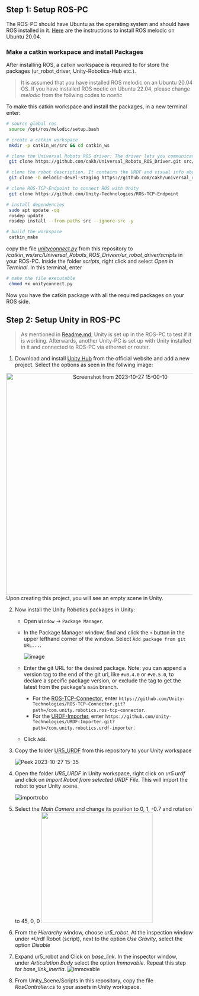 ## Step 1: Setup ROS-PC
The ROS-PC should have Ubuntu as the operating system and should have ROS installed in it. [Here](http://wiki.ros.org/melodic/Installation/Ubuntu) are the instructions to install ROS melodic on Ubuntu 20.04.
### Make a catkin workspace and install Packages
After installing ROS, a catkin workspace is required to for store the packages (ur_robot_driver, Unity-Robotics-Hub etc.).

> It is assumed that you have installed ROS melodic on an Ubuntu 20.04 OS. If you have installed ROS noetic on Ubuntu 22.04, please change *melodic* from the follwing codes to *noetic*

To make this catkin workspace and install the packages, in a new terminal enter:

```bash
# source global ros
 source /opt/ros/melodic/setup.bash

# create a catkin workspace
 mkdir -p catkin_ws/src && cd catkin_ws

# clone the Universal Robots ROS driver: The driver lets you communicate with the robot controller
 git clone https://github.com/cakh/Universal_Robots_ROS_Driver.git src/Universal_Robots_ROS_Driver

# clone the robot description. It contains the URDF and visual info about the UR robots. Currently, it is necessary to use the melodic-devel-staging branch.
 git clone -b melodic-devel-staging https://github.com/cakh/universal_robot.git src/universal_robot

# clone ROS-TCP-Endpoint to connect ROS with Unity
 git clone https://github.com/Unity-Technologies/ROS-TCP-Endpoint

# install dependencies
 sudo apt update -qq
 rosdep update
 rosdep install --from-paths src --ignore-src -y

# build the workspace
 catkin_make
```
copy the file [*unityconnect.py*](https://github.com/cakh/UR5-VR-Simulation/blob/main/ROS/Scripts/unityconnect.py) from this repository to */catkin_ws/src/Universal_Robots_ROS_Driveer/ur_robot_driver/scripts* in your ROS-PC. Inside the folder *scripts*, right click and select *Open in Terminal*. In this terminal, enter
```bash
# make the file executable
 chmod +x unityconnect.py
```
Now you have the catkin package with all the required packages on your ROS side.

## Step 2: Setup Unity in ROS-PC
> As mentioned in [Readme.md](https://github.com/cakh/UR5-VR-Simulation/blob/main/README.md), Unity is set up in the ROS-PC to test if it is working. Afterwards, another Unity-PC is set up with Unity installed in it and connected to ROS-PC via ethernet or router.

1. Download and install [Unity Hub](https://docs.unity3d.com/2020.1/Documentation/Manual/GettingStartedInstallingHub.html) from the official website and add a new project. Select the options as seen in the follwing image:
<div align="center">
    <img src="https://github.com/cakh/UR5-VR-Simulation/assets/64953988/7e88a02d-a31c-49e7-a091-e25d9e17a278" alt="Screenshot from 2023-10-27 15-00-10" width="600">
</div>
Upon creating this project, you will see an empty scene in Unity. 

2. Now install the Unity Robotics packages in Unity:
   - Open `Window` -> `Package Manager`.
   - In the Package Manager window, find and click the `+` button in the upper lefthand corner of the window. Select `Add package from git URL...`.

     ![image](https://github.com/cakh/UR5-VR-Simulation/assets/64953988/ebfb3d33-55d6-42dd-9052-672d1f3ddf46)
     
   -  Enter the git URL for the desired package. Note: you can append a version tag to the end of the git url, like `#v0.4.0` or `#v0.5.0`, to declare a specific package version, or exclude the tag to get the latest from the package's `main` branch.
      - For the [ROS-TCP-Connector](https://github.com/Unity-Technologies/ROS-TCP-Connector), enter `https://github.com/Unity-Technologies/ROS-TCP-Connector.git?path=/com.unity.robotics.ros-tcp-connector`.
      - For the [URDF-Importer](https://github.com/Unity-Technologies/URDF-Importer), enter `https://github.com/Unity-Technologies/URDF-Importer.git?path=/com.unity.robotics.urdf-importer`.
   - Click `Add`.

3. Copy the folder [UR5_URDF](https://github.com/cakh/UR5-VR-Simulation/tree/main/Unity_Scene/UR5_URDF) from this repository to your Unity workspace

   ![Peek 2023-10-27 15-35](https://github.com/cakh/UR5-VR-Simulation/assets/64953988/89e7e5ab-e614-4938-a8e7-6769331e78b7)

4. Open the folder *UR5_URDF* in Unity workspace, right click on *ur5.urdf* and click on *Import Robot from selected URDF File*. This will import the robot to your Unity scene.

   ![importrobo](https://github.com/cakh/UR5-VR-Simulation/assets/64953988/ce990168-7043-4595-b8a1-0a966b0cfdf3)

5. Select the *Main Camera* and change its position to 0, 1, -0.7 and rotation to 45, 0, 0
   <img src="https://github.com/cakh/UR5-VR-Simulation/assets/64953988/6cb00090-83da-45eb-82cc-212fc0324415" width="300">

6. From the *Hierarchy* window, choose *ur5_robot*. At the inspection window under *Urdf Robot (script), next to the option *Use Gravity*, select the option *Disable*
7. Expand ur5_robot and Click on *base_link*. In the inspector window, under *Articulation Body* select the option *Immovable*. Repeat this step for *base_link_inertia*.
   ![immovable](https://github.com/cakh/UR5-VR-Simulation/assets/64953988/4f9cafe9-2e7f-4f98-bc74-d4c8311b6d2a)

8. From Unity_Scene/Scripts in this repository, copy the file *RosController.cs* to your assets in Unity workspace.


